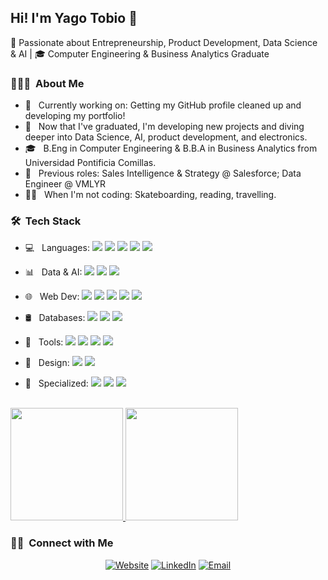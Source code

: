 <h2> Hi! I'm Yago Tobio 👋</h2>

🚀 Passionate about Entrepreneurship, Product Development, Data Science & AI | 🎓 Computer Engineering & Business Analytics Graduate

<h3> 👨🏻‍💻 &nbsp;About Me</h3>

- 🔭 &nbsp; Currently working on: Getting my GitHub profile cleaned up and developing my portfolio!
- 🌱 &nbsp; Now that I've graduated, I'm developing new projects and diving deeper into Data Science, AI, product development, and electronics.
- 🎓 &nbsp; B.Eng in Computer Engineering & B.B.A in Business Analytics from Universidad Pontificia Comillas.
- 💼 &nbsp; Previous roles: Sales Intelligence & Strategy @ Salesforce; Data Engineer @ VMLYR
- 🏄‍♂️ &nbsp; When I'm not coding: Skateboarding, reading, travelling.

<h3> 🛠 &nbsp;Tech Stack</h3>

- 💻 &nbsp; Languages:
  <img src="https://img.shields.io/badge/python%20-%2314354C.svg?&style=for-the-badge&logo=python&logoColor=white"/> 
  <img src="https://img.shields.io/badge/R-%23276DC3.svg?&style=for-the-badge&logo=r&logoColor=white"/> 
  <img src="https://img.shields.io/badge/java-%23ED8B00.svg?&style=for-the-badge&logo=java&logoColor=white"/> 
  <img src="https://img.shields.io/badge/c%20-%2300599C.svg?&style=for-the-badge&logo=c&logoColor=white"/> 
  <img src="https://img.shields.io/badge/javascript%20-%23323330.svg?&style=for-the-badge&logo=javascript&logoColor=%23F7DF1E"/>

- 📊 &nbsp; Data & AI:
  <img src="https://img.shields.io/badge/sql-%2307405e.svg?&style=for-the-badge&logo=sql&logoColor=white"/> 
  <img src="https://img.shields.io/badge/MATLAB-%23E16737.svg?&style=for-the-badge&logo=matlab&logoColor=white"/>
  <img src="https://img.shields.io/badge/pySpark-%23E25A1C.svg?&style=for-the-badge&logo=apache%20spark&logoColor=white"/>

- 🌐 &nbsp; Web Dev:
  <img src="https://img.shields.io/badge/html5%20-%23E34F26.svg?&style=for-the-badge&logo=html5&logoColor=white"/> 
  <img src="https://img.shields.io/badge/css3%20-%231572B6.svg?&style=for-the-badge&logo=css3&logoColor=white"/> 
  <img src="https://img.shields.io/badge/bootstrap%20-%23563D7C.svg?&style=for-the-badge&logo=bootstrap&logoColor=white"/> 
  <img src="https://img.shields.io/badge/django%20-%23092E20.svg?&style=for-the-badge&logo=django&logoColor=white"/> 
  <img src="https://img.shields.io/badge/react%20-%2320232a.svg?&style=for-the-badge&logo=react&logoColor=%2361DAFB"/>

- 🛢 &nbsp; Databases:
  <img src="https://img.shields.io/badge/mysql-%2300f.svg?&style=for-the-badge&logo=mysql&logoColor=white"/> 
  <img src ="https://img.shields.io/badge/MongoDB-%234ea94b.svg?&style=for-the-badge&logo=mongodb&logoColor=white"/> 
  <img src ="https://img.shields.io/badge/sqlite-%2307405e.svg?&style=for-the-badge&logo=sqlite&logoColor=white"/>

- 🔧 &nbsp; Tools:
  <img src="https://img.shields.io/badge/git%20-%23F05033.svg?&style=for-the-badge&logo=git&logoColor=white"/> 
  <img src="https://img.shields.io/badge/github%20-%23121011.svg?&style=for-the-badge&logo=github&logoColor=white"/>
  <img src="https://img.shields.io/badge/Visual%20Studio%20Code-0078d7.svg?&style=for-the-badge&logo=visual-studio-code&logoColor=white"/> 
  <img src="https://img.shields.io/badge/anaconda-%2344A833.svg?&style=for-the-badge&logo=anaconda&logoColor=white"/>

- 🎨 &nbsp; Design:
  <img src="https://img.shields.io/badge/adobe%20photoshop%20-%2331A8FF.svg?&style=for-the-badge&logo=adobe%20photoshop&logoColor=white"/> 
  <img src="https://img.shields.io/badge/figma%20-%23F24E1E.svg?&style=for-the-badge&logo=figma&logoColor=white"/>

- 🔬 &nbsp; Specialized:
  <img src="https://img.shields.io/badge/LTspice-%23A8B9CC.svg?&style=for-the-badge&logo=analog-devices&logoColor=black"/> 
  <img src="https://img.shields.io/badge/Quartus%20II-%2300529B.svg?&style=for-the-badge&logo=intel&logoColor=white"/>
  <img src="https://img.shields.io/badge/VHDL-%23008080.svg?&style=for-the-badge&logo=vhdl&logoColor=white"/>

<br/>

<a href="https://github.com/yagoTobi">
  <img height="180em" src="https://github-readme-stats.vercel.app/api?username=yagoTobi&theme=buefy&show_icons=true&count_private=true" />
  <img height="180em" src="https://github-readme-stats.vercel.app/api/top-langs/?username=yagoTobi&theme=buefy&layout=compact&langs_count=8" />
</a>

<br/>

<h3> 🤝🏻 &nbsp;Connect with Me </h3>

<p align="center">
<a href="https://yago-tobio.notion.site"><img alt="Website" src="https://img.shields.io/badge/Website-yago--tobio.notion.site-blue?style=for-the-badge&logo=notion"></a>
<a href="https://www.linkedin.com/in/yago-tobio-souto/"><img alt="LinkedIn" src="https://img.shields.io/badge/LinkedIn-yago--tobio--souto-blue?style=for-the-badge&logo=linkedin"></a>
<a href="mailto:yagotobiosouto@gmail.com"><img alt="Email" src="https://img.shields.io/badge/Email-yagotobiosouto@gmail.com-blue?style=for-the-badge&logo=gmail"></a>
</p>
